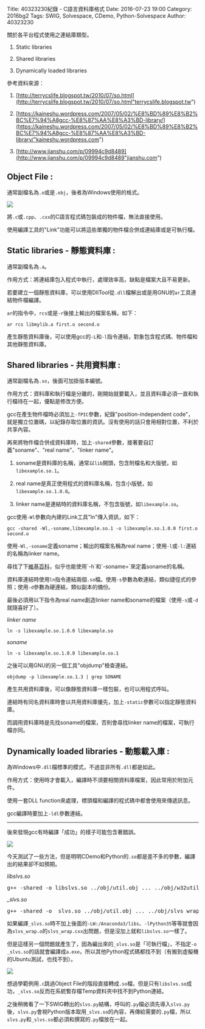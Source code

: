 Title: 40323230紀錄 - C語言資料庫格式
Date: 2016-07-23 19:00
Category: 2016bg2
Tags: SWIG, Solvespace, CDemo, Python-Solvespace
Author: 40323230


關於各平台程式使用之連結庫類型。

1. Static libraries

2. Shared libraries

3. Dynamically loaded libraries

<!-- PELICAN_END_SUMMARY -->

參考資料來源：

1. [http://terrycslife.blogspot.tw/2010/07/so.html](http://terrycslife.blogspot.tw/2010/07/so.html"terrycslife.blogspot.tw")

2. [https://kaineshu.wordpress.com/2007/05/02/%E8%BD%89%E8%B2%BC%E7%94%A8gcc-%E8%87%AA%E8%A3%BD-library/](https://kaineshu.wordpress.com/2007/05/02/%E8%BD%89%E8%B2%BC%E7%94%A8gcc-%E8%87%AA%E8%A3%BD-library/"kaineshu.wordpress.com")

3. [http://www.jianshu.com/p/09994c9d8489](http://www.jianshu.com/p/09994c9d8489"jianshu.com")

<h2>Object File :</h2>

通常副檔名為`.o`或是`.obj`，後者為Windows使用的格式。

<img src="http://i.imgur.com/zpxnXLj.jpg" >

將`.c`或`.cpp`、`.cxx`的C語言程式碼包裝成的物件檔，無法直接使用。

使用編譯工具的"Link"功能可以將這些單獨的物件檔合併成連結庫或是可執行檔。

<h2>Static libraries - 靜態資料庫 :</h2>

通常副檔名為`.a`。

作用方式：將連結庫包入程式中執行，處理效率高，缺點是檔案大且不易更新。

若要建立一個靜態資料庫，可以使用DllTool從`.dll`檔解出或是用GNU的`ar`工具連結物件檔編譯。

`ar`的指令中，`rcs`或是`-r`後接上輸出的檔案名稱，如下：

`ar rcs libmylib.a first.o second.o`

產生靜態資料庫後，可以使用gcc的`-L`和`-l`指令連結，對象包含程式碼、物件檔和其他靜態資料庫。

<h2>Shared libraries - 共用資料庫 :</h2>

通常副檔名為`.so`，後面可加掛版本編號。

作用方式：資料庫和執行檔是分離的，剛開始就要載入，並且資料庫必須一直和執行檔待在一起，優點是修改方便。

gcc在產生物件檔時必須加上`-fPIC`參數，紀錄"position-independent code"，就是獨立位置碼，以紀錄存取位置的資訊。沒有使用的話只會用相對位置，不利於共享內容。

再來將物件檔合併成資料庫時，加上`-shared`參數，接著要自訂義"soname"、"real name"、"linker name"。

1. soname是資料庫的名稱，通常以`lib`開頭，包含附檔名和大版號，如`libexample.so.1`。

2. real name是真正使用程式的資料庫名稱，包含小版號，如`libexample.so.1.0.0`。

3. linker name是連結時的資料庫名稱，不包含版號，如`libexample.so`。

gcc使用`-Wl`參數向內建的Link工具"ln"傳入資訊，如下：

`gcc -shared -Wl,-soname,libexample.so.1 -o libexample.so.1.0.0 first.o second.o`

使用`-Wl,-soname`定義soname；輸出的檔案名稱為real name；使用`-l`或`-l:`連結的名稱為linker name。

尋找了下[維基百科](https://en.wikipedia.org/wiki/Soname"https://en.wikipedia.org/wiki/Soname")，似乎也能使用`-h`和`-soname=`來定義soname的名稱。

資料庫連結時使用`ln`指令連結兩個`.so`檔。使用`-s`參數為軟連結，類似捷徑式的參照；使用`-d`參數為硬連結，類似副本的備份。

最後必須用以下指令為real name創造linker name和soname的檔案（使用`-s`或`-d`就隨喜好了）。

*linker name*

`ln -s libexample.so.1.0.0 libexample.so`

*soname*

`ln -s libexample.so.1.0.0 libexample.so.1`

之後可以用GNU的另一個工具"objdump"檢查連結。

`objdump -p libexample.so.1.3 | grep SONAME`

產生共用資料庫後，可以像靜態資料庫一樣包裝，也可以用程式呼叫。

連結時有同名資料庫時會以共用資料庫優先，加上`-static`參數可以指定靜態資料庫。

而調用資料庫時是先找soname的檔案，否則會尋找linker name的檔案，可執行檔亦同。

<h2>Dynamically loaded libraries - 動態載入庫 :</h2>

為Windows中`.dll`檔標準的模式，不過並非所有`.dll`都是如此。

作用方式：使用時才會載入，編譯時不須要相關資料庫檔案，因此常用於附加元件。

使用一套DLL function來處理，標頭檔和編譯的程式碼中都會使用來傳遞訊息。

gcc編譯時要加上`-ldl`參數連結。

<hr>

後來發現gcc有時編譯「成功」的樣子可能包含著錯誤。

<img src="http://i.imgur.com/Pk6DJDw.jpg" >

今天測試了一些方法，但是明明CDemo和Python的`.so`都是差不多的參數，編譯出的結果卻不如預期。

*libslvs.so*

<pre class="brush: c">
g++ -shared -o libslvs.so ../obj/util.obj ... ../obj/w32util.obj
</pre>

*_slvs.so*

<pre class="brush: c">
g++ -shared -o _slvs.so ../obj/util.obj ... ../obj/slvs_wrap.o -LW:/Anaconda3/libs -lPython35 -L. -l:libslvs.so
</pre>

如果編譯`_slvs.so`時不加上後面的`-LW:/Anaconda3/libs`、`-lPython35`等等就會因為`slvs_wrap.o`的`slvs_wrap.cxx`出問題，但是沒加上就和`libslvs.so`一樣了。

但是這樣另一個問題就產生了，因為編出來的`_slvs.so`是「可執行檔」，不指定`-o _slvs.so`的話就會編譯成`a.exe`，所以其他Python程式碼都找不到（有搬到虛擬機的Ubuntu測試，也找不到）。

<img src="http://i.imgur.com/A9ITgDd.jpg" >

想過學範例用`.c`跳過Object File的階段直接轉成`.so`檔，但是只有`libslvs.so`成功，`_slvs.so`反而在系統暫存檔Temp資料夾中找不到Python連結。

之後稍微看了一下SWIG轉出的`slvs.py`結構，呼叫的`.py`檔必須先導入`slvs.py`後，`slvs.py`會視Python版本取用`_slvs.so`的內容，再傳給需要的`.py`檔，所以`slvs.py`和`_slvs.so`都必須和撰寫的`.py`檔放在一起。